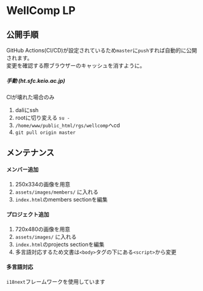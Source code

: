 # WellComp LP

## 公開手順
GitHub Actions(CI/CD)が設定されているため`master`に`push`すれば自動的に公開されます。  
変更を確認する際ブラウザーのキャッシュを消すように。

##### 手動 (ht.sfc.keio.ac.jp)
CIが壊れた場合のみ
1. daliにssh
2. rootに切り変える `su -`
3. `/home/www/public_html/rgs/wellcomp`へcd
4. `git pull origin master`

## メンテナンス
#### メンバー追加
1. 250x334の画像を用意
2. `assets/images/members/` に入れる
3. `index.html`のmembers sectionを編集

#### プロジェクト追加
1. 720x480の画像を用意
2. `assets/images/` に入れる
3. `index.html`のprojects sectionを編集
4. 多言語対応するため文書は`<body>`タグの下にある`<script>`から変更

#### 多言語対応
`i18next`フレームワークを使用しています
